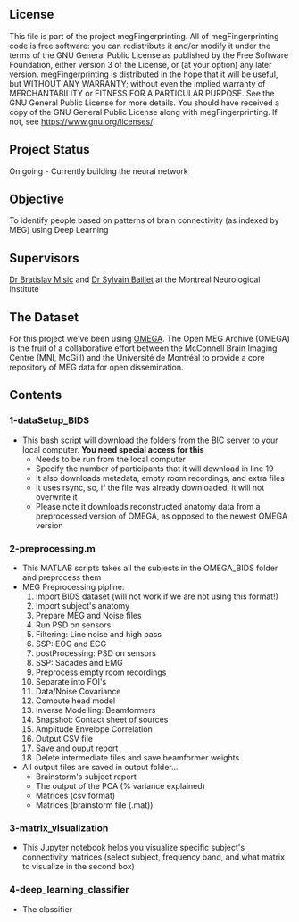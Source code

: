 ## License  
This file is part of the project megFingerprinting. All of megFingerprinting code is free software: you can redistribute it and/or modify it under the terms of the GNU General Public License as published by the Free Software Foundation, either version 3 of the License, or (at your option) any later version. megFingerprinting is distributed in the hope that it will be useful, but WITHOUT ANY WARRANTY; without even the implied warranty of MERCHANTABILITY or FITNESS FOR A PARTICULAR PURPOSE. See the GNU General Public License for more details. You should have received a copy of the GNU General Public License along with megFingerprinting. If not, see <https://www.gnu.org/licenses/>.

## Project Status
On going - Currently building the neural network

## Objective
To identify people based on patterns of brain connectivity (as indexed by  MEG) using Deep Learning

## Supervisors
[Dr Bratislav Misic](https://www.mcgill.ca/neuro/research/researchers/bratislav-misic) and [Dr Sylvain Baillet](https://www.mcgill.ca/neuro/research/researchers/baillet) at the Montreal Neurological Institute

## The Dataset  
For this project we've been using [OMEGA](https://www.mcgill.ca/bic/resources/omega). The Open MEG Archive (OMEGA) is the fruit of a collaborative effort between the McConnell Brain Imaging Centre (MNI, McGill) and the Université de Montréal to provide a core repository of MEG data for open dissemination.

## Contents
### 1-dataSetup_BIDS
* This bash script will download the folders from the BIC server to your local computer. **You need special access for this**
    * Needs to be run from the local computer
    * Specify the number of participants that it will download in line 19
    * It also downloads metadata, empty room recordings, and extra files
    * It uses rsync, so, if the file was already downloaded, it will not overwrite it
    * Please note it downloads reconstructed anatomy data from a preprocessed version of OMEGA, as opposed to the newest OMEGA version

### 2-preprocessing.m
* This MATLAB scripts takes all the subjects in the OMEGA_BIDS folder and preprocess them
* MEG Preprocessing pipline:
    1. Import BIDS dataset (will not work if we are not using this format!)
    2. Import subject's anatomy
    3. Prepare MEG and Noise files
    4. Run PSD on sensors
    5. Filtering: Line noise and high pass
    6. SSP: EOG and ECG
    7. postProcessing: PSD on sensors
    8. SSP: Sacades and EMG
    9. Preprocess empty room recordings
    10. Separate into FOI's
    11. Data/Noise Covariance
    12. Compute head model
    13. Inverse Modelling: Beamformers
    14. Snapshot: Contact sheet of sources
    15. Amplitude Envelope Correlation
    16. Output CSV file
    17. Save and ouput report
    18. Delete intermediate files and save beamformer weights
* All output files are saved in output folder...
    * Brainstorm's subject report
    * The output of the PCA (% variance explained)
    * Matrices (csv format)
    * Matrices (brainstorm file (.mat))

### 3-matrix_visualization
* This Jupyter notebook helps you visualize specific subject's connectivity matrices (select subject, frequency band, and what matrix to visualize in the second box)

### 4-deep_learning_classifier
* The classifier
